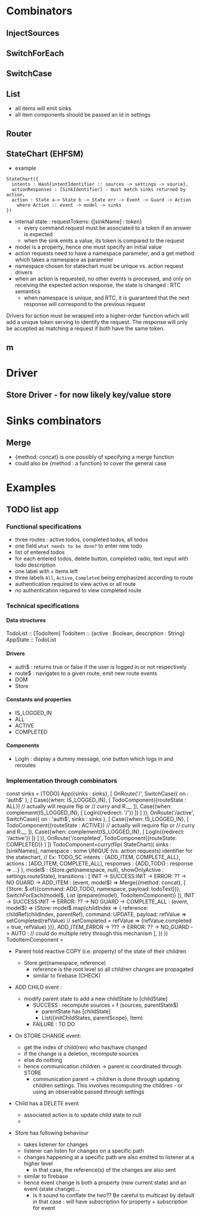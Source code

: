 # Combinators
## InjectSources
## SwitchForEach
## SwitchCase
## List
- all items will emit sinks
- all item components should be passed an id in settings
## Router
## StateChart (EHFSM)
- example
```
StateChart({
  intents : Hash{intentIdentifier :: sources -> settings -> source},
  actionResponses : [SinkIdentifier] - must match sinks returned by action,
  action : State a-> State b -> State err -> Event -> Guard -> Action
    where Action :: event -> model -> sinks
})
```
- internal state : requestTokens: {[sinkName] : token}
  - every command request must be associated to a token if an answer is 
  expected
  - when the sink emits a value, its token is compared to the request
- model is a property, hence one must specify an initial value
- action requests need to have a namespace parameter, and a get method which 
takes a namespace as parameter
- namespace chosen for statechart must be unique vs. action request drivers
- when an action is requested, no other events is processed, and only on 
receiving the expected action response, the state is changed : RTC semantics
  - when namespace is unique, and RTC, it is guaranteed that the next 
  response will correspond to the previous request

Drivers for action must be wrapped into a higher-order function which will 
add a unique token serving to identify the request. The response will only be
 accepted as matching a request if both have the same token.   
## m

# Driver
## Store Driver - for now likely key/value store

# Sinks combinators
## Merge
- {method: concat} is one possibly of specifying a merge function
- could also be {method : a function} to cover the general case

# Examples
## TODO list app
### Functional specifications
- three routes : active todos, completed todos, all todos
- one field `what needs to be done?` to enter new todo
- list of entered todos
- for each entered todos, delete button, completed radio, text input with 
todo description
- one label with `x` items left
- three labels `All`, `Active`, `Completed` being emphasized according to route
- authentication required to view active or all route
- no authentication required to view completed route
### Technical specifications
#### Data structures
TodoList :: [TodoItem]
TodoItem :: {active : Boolean, description : String}
AppState :: TodoList
#### Drivers
- auth$ : returns true or false if the user is logged in or not respectively
- route$ : navigates to a given route, emit new route events
- DOM
- Store
#### Constants and properties
- IS_LOGGED_IN
- ALL
- ACTIVE
- COMPLETED
#### Components
- LogIn : display a dummy message, one button which logs in and reroutes
### Implementation through combinators
const sinks = [TODO]
App({sinks : sinks}, [
  OnRoute('/', SwitchCase({
      on : 'auth$'
    }, [
      Case({when: IS_LOGGED_IN}, [
        TodoComponent({routeState : ALL}) // actually will require flip or 
        // curry and R.__
      ]),
      Case({when: complement(IS_LOGGED_IN}, [
        LogIn({redirect: '/'})
      ])
    ]
  )),
  OnRoute('/active', SwitchCase({
      on : 'auth$', sinks : sinks
    }, [
      Case({when: IS_LOGGED_IN}, [
        TodoComponent({routeState : ACTIVE}) // actually will require flip or 
        // curry and R.__
      ]),
      Case({when: complement(IS_LOGGED_IN}, [
        LogIn({redirect: '/active'})
      ])
    ]
  )),
  OnRoute('/completed', TodoComponent({routeState: COMPLETED})
  )
])
TodoComponent=curry(flip(
  StateChart({
    sinks : [sinkNames],
    namespace : some UNIQUE (vs. action requests) identifier for the statechart, // Ex: TODO_SC
    intents : {ADD_ITEM, COMPLETE_ALL},
    actions : [ADD_ITEM, COMPLETE_ALL],
    responses : {ADD_TODO : response => ...}
  },
  model$ : {Store.get(namespace, null), showOnlyActive : settings.routeState},
  transitions : [
    INIT -> SUCCESS:INIT -> ERROR: ?? -> NO GUARD -> ADD_ITEM : 
      (event, model$) => Merge({method: concat}, [
        {Store: $.of({command: ADD_TODO, namespace, payload: todoText})},
        SwitchForEach(model$, List (prepare(model), TodoItemComponent))
      ]),
    INIT -> SUCCESS:INIT -> ERROR: ?? -> NO GUARD -> COMPLETE_ALL :
      (event, model$) => {Store: model$.map(childIndex => {
        reference: childRef(childIndex, parentRef),
        command: UPDATE, 
        payload: refValue => setCompleted(refValue)
        // setCompleted = refValue => (refValue.completed = true, refValue)
      })},
    ADD_ITEM_ERROR -> ??? -> ERROR: ?? -> NO_GUARD -> AUTO :
      // could do multiple retry through this mechanism
  ],
  })
))
TodoItemComponent = 

- Parent hold reactive COPY (i.e. property) of the state of their children
  - Store.get(namespace, reference)
    - reference is the root level so all children changes are propagated
    - similar to firebase (CHECK)
- ADD CHILD event : 
  - modify parent state to add a new childState to [childState]
    - SUCCESS : recompute sources = f (sources, parentState$)
      - parentState has [childState]
      - List({initChildStates, parentScope}, Item)
    - FAILURE : TO DO
- On STORE CHANGE event:
  - get the index of child(ren) who has/have changed
  - if the change is a deletion, recompute sources
  - else do nothing
  - hence communication children -> parent is coordinated through STORE
    - communication parent -> children is done through updating children 
    settings. This involves recomputing the children - or using an observable
     passed through settings

- Child has a DELETE event
  - associated action is to update child state to null
  - 

- Store has following behaviour
  - takes listener for changes
  - listener can listen for changes on a specific path
  - changes happening at a specific path are also emitted to listener at a 
  higher level
    - in that case, the reference(s) of the changes are also sent
  - similar to firebase
  - hence event change is both a property (new current state) and an event
  (state change)... 
    - Is it sound to conflate the two?? Be careful to multicast by default in
     that case : will have subscription for property + subscription for event
